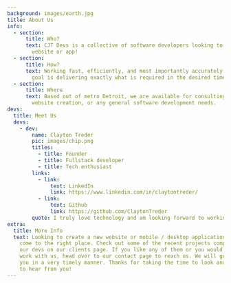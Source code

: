 ```yaml
---
background: images/earth.jpg
title: About Us
info:
  - section:
      title: Who?
      text: CJT Devs is a collective of software developers looking to build your next
        website or app!
  - section:
      title: How?
      text: Working fast, efficiently, and most importantly accurately, our ultimate
        goal is delivering exactly what is required in the desired timeline.
  - section:
      title: Where
      text: Based out of metro Detroit, we are available for consulting, application /
        website creation, or any general software development needs.
devs:
  title: Meet Us
  devs:
    - dev:
        name: Clayton Treder
        pic: images/chip.png
        titles:
          - title: Founder
          - title: Fullstack developer
          - title: Tech enthusiast
        links:
          - link:
              text: LinkedIn
              link: https://www.linkedin.com/in/claytontreder/
          - link:
              text: Github
              link: https://github.com/ClaytonTreder
        quote: I truly love technology and am looking forward to working with you!
extra:
  title: More Info
  text: Looking to create a new website or mobile / desktop application? You have
    come to the right place. Check out some of the recent projects completed by
    our devs on our clients page. If you like any of them or you would like to
    work with us, head over to our contact page to reach us. We will get back to
    you in a very timely manner. Thanks for taking the time to look and we hope
    to hear from you!
---
```

